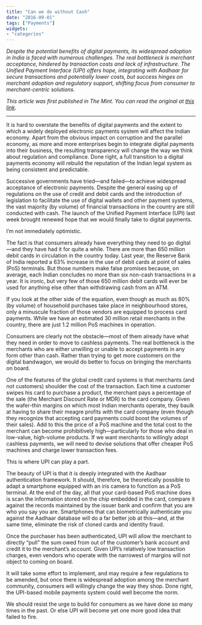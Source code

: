 ```yaml
---
title: "Can we do without Cash"
date: "2016-09-01"
tags: ["Payments"]
widgets: 
- "categories"
---
```


*Despite the potential benefits of digital payments, its widespread adoption in India is faced with numerous challenges. The real bottleneck is merchant acceptance, hindered by transaction costs and lack of infrastructure. The Unified Payment Interface (UPI) offers hope, integrating with Aadhaar for secure transactions and potentially lower costs, but success hinges on merchant adoption and regulatory support, shifting focus from consumer to merchant-centric solutions.*
<!--more-->
*This article was first published in The Mint. You can read the original at [this link](https://www.livemint.com/Opinion/dr8e7rbY3x1gtDy88UpvwO/Can-we-do-without-cash.html).*

---

It is hard to overstate the benefits of digital payments and the extent to which a widely deployed electronic payments system will affect the Indian economy. Apart from the obvious impact on corruption and the parallel economy, as more and more enterprises begin to integrate digital payments into their business, the resulting transparency will change the way we think about regulation and compliance. Done right, a full transition to a digital payments economy will rebuild the reputation of the Indian legal system as being consistent and predictable.

Successive governments have tried—and failed—to achieve widespread acceptance of electronic payments. Despite the general easing up of regulations on the use of credit and debit cards and the introduction of legislation to facilitate the use of digital wallets and other payment systems, the vast majority (by volume) of financial transactions in the country are still conducted with cash. The launch of the Unified Payment Interface (UPI) last week brought renewed hope that we would finally take to digital payments.

I’m not immediately optimistic.

The fact is that consumers already have everything they need to go digital—and they have had it for quite a while. There are more than 650 million debit cards in circulation in the country today. Last year, the Reserve Bank of India reported a 63% increase in the use of debit cards at point of sales (PoS) terminals. But those numbers make false promises because, on average, each Indian concludes no more than six non-cash transactions in a year. It is ironic, but very few of those 650 million debit cards will ever be used for anything else other than withdrawing cash from an ATM.

If you look at the other side of the equation, even though as much as 80% (by volume) of household purchases take place in neighbourhood stores, only a minuscule fraction of those vendors are equipped to process card payments. While we have an estimated 30 million retail merchants in the country, there are just 1.2 million PoS machines in operation.

Consumers are clearly not the obstacle—most of them already have what they need in order to move to cashless payments. The real bottleneck is the merchants who are either unwilling or unable to accept payments in any form other than cash. Rather than trying to get more customers on the digital bandwagon, we would do better to focus on bringing the merchants on board.

One of the features of the global credit card systems is that merchants (and not customers) shoulder the cost of the transaction. Each time a customer swipes his card to purchase a product, the merchant pays a percentage of the sale (the Merchant Discount Rate or MDR) to the card company. Given the wafer-thin margins on which most Indian merchants operate, they baulk at having to share their meagre profits with the card company (even though they recognize that accepting card payments could boost the volumes of their sales). Add to this the price of a PoS machine and the total cost to the merchant can become prohibitively high—particularly for those who deal in low-value, high-volume products. If we want merchants to willingly adopt cashless payments, we will need to devise solutions that offer cheaper PoS machines and charge lower transaction fees.

This is where UPI can play a part.

The beauty of UPI is that it is deeply integrated with the Aadhaar authentication framework. It should, therefore, be theoretically possible to adapt a smartphone equipped with an iris camera to function as a PoS terminal. At the end of the day, all that your card-based PoS machine does is scan the information stored on the chip embedded in the card, compare it against the records maintained by the issuer bank and confirm that you are who you say you are. Smartphones that can biometrically authenticate you against the Aadhaar database will do a far better job at this—and, at the same time, eliminate the risk of cloned cards and identity fraud.

Once the purchaser has been authenticated, UPI will allow the merchant to directly “pull" the sum owed from out of the customer’s bank account and credit it to the merchant’s account. Given UPI’s relatively low transaction charges, even vendors who operate with the narrowest of margins will not object to coming on board.

It will take some effort to implement, and may require a few regulations to be amended, but once there is widespread adoption among the merchant community, consumers will willingly change the way they shop. Done right, the UPI-based mobile payments system could well become the norm.

We should resist the urge to build for consumers as we have done so many times in the past. Or else UPI will become yet one more good idea that failed to fire.

